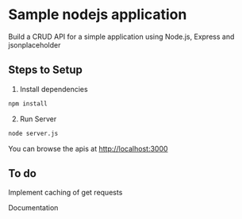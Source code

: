 # Sample nodejs application

Build a CRUD API for a simple application using Node.js, Express and jsonplaceholder

## Steps to Setup

1. Install dependencies

```bash
npm install
```

2. Run Server

```bash
node server.js
```

You can browse the apis at <http://localhost:3000>

## To do
Implement caching of get requests

Documentation
